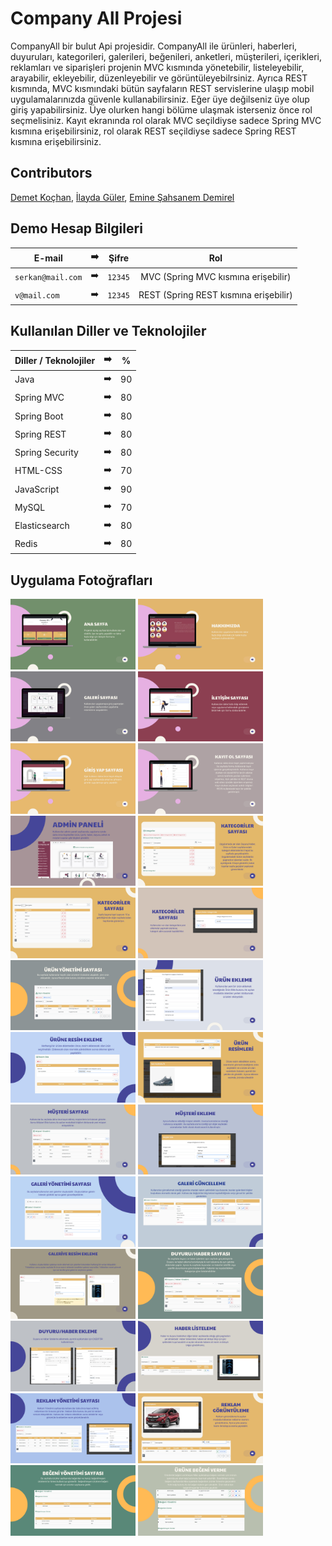 # Company All Projesi
CompanyAll bir bulut Api projesidir. CompanyAll ile ürünleri, haberleri, duyuruları, kategorileri, galerileri, beğenileri, anketleri, müşterileri, içerikleri, reklamları ve siparişleri projenin MVC kısmında yönetebilir, listeleyebilir, arayabilir, ekleyebilir, düzenleyebilir ve görüntüleyebilrsiniz. Ayrıca REST kısmında, MVC kısmındaki bütün sayfaların REST servislerine ulaşıp mobil uygulamalarınızda güvenle kullanabilirsiniz. Eğer üye değilseniz üye olup giriş yapabilirsiniz. Üye olurken hangi bölüme ulaşmak isterseniz önce rol seçmelisiniz. Kayıt ekranında rol olarak MVC seçildiyse sadece Spring MVC kısmına erişebilirsiniz, rol olarak REST seçildiyse sadece Spring REST kısmına erişebilirsiniz. 

## Contributors
<a href="https://github.com/demetkochan" target="_blank">Demet Koçhan</a>, <a href="https://github.com/ilaydaguler" target="_blank">İlayda Güler</a>, <a href="https://github.com/Sahsanem" target="_blank">Emine Şahsanem Demirel</a>

## Demo Hesap Bilgileri

| E-mail | :arrow_right: | Şifre | Rol |
| ------------- |:-------------:|:-------------:|:-------------:|
| ```serkan@mail.com```| :arrow_right: | ```12345``` | MVC (Spring MVC kısmına erişebilir) |
| ```v@mail.com```| :arrow_right: | ```12345``` | REST (Spring REST kısmına erişebilir)|

## Kullanılan Diller ve Teknolojiler

| Diller / Teknolojiler | :arrow_right: | % |
| ------------- |:-------------:|:-------------:|
| Java | :arrow_right: | 90 |
| Spring MVC | :arrow_right: | 80 |
| Spring Boot | :arrow_right: | 80 |
| Spring REST | :arrow_right: | 80 |
| Spring Security | :arrow_right: | 80 |
| HTML-CSS | :arrow_right: | 70 |
| JavaScript | :arrow_right: | 90 |
| MySQL| :arrow_right: | 70 |
| Elasticsearch | :arrow_right: | 80 |
| Redis | :arrow_right: | 80 |

## Uygulama Fotoğrafları

<p>
<a href="https://github.com/demetkochan/Company-All-Project/blob/main/Resimler/0002.jpg" target="_blank">
<img src="https://github.com/demetkochan/Company-All-Project/blob/main/Resimler/0002.jpg" width="200" style="max-width:100%;"></a>
  
<a href="https://github.com/demetkochan/Company-All-Project/blob/main/Resimler/0003.jpg" target="_blank">
<img src="https://github.com/demetkochan/Company-All-Project/blob/main/Resimler/0003.jpg" width="200" style="max-width:100%;"></a>
  
<a href="https://github.com/demetkochan/Company-All-Project/blob/main/Resimler/0004.jpg" target="_blank">
<img src="https://github.com/demetkochan/Company-All-Project/blob/main/Resimler/0004.jpg" width="200" style="max-width:100%;"></a>                         
  
<a href="https://github.com/demetkochan/Company-All-Project/blob/main/Resimler/0005.jpg" target="_blank">
<img src="https://github.com/demetkochan/Company-All-Project/blob/main/Resimler/0005.jpg" width="200" style="max-width:100%;"></a>
  
<a href="https://github.com/demetkochan/Company-All-Project/blob/main/Resimler/0006.jpg" target="_blank">
<img src="https://github.com/demetkochan/Company-All-Project/blob/main/Resimler/0006.jpg" width="200" style="max-width:100%;"></a>
  
<a href="https://github.com/demetkochan/Company-All-Project/blob/main/Resimler/0007.jpg" target="_blank">
<img src="https://github.com/demetkochan/Company-All-Project/blob/main/Resimler/0007.jpg" width="200" style="max-width:100%;"></a>
  
<a href="https://github.com/demetkochan/Company-All-Project/blob/main/Resimler/0008.jpg" target="_blank">
<img src="https://github.com/demetkochan/Company-All-Project/blob/main/Resimler/0008.jpg" width="200" style="max-width:100%;"></a>
  
<a href="https://github.com/demetkochan/Company-All-Project/blob/main/Resimler/0009.jpg" target="_blank">
<img src="https://github.com/demetkochan/Company-All-Project/blob/main/Resimler/0009.jpg" width="200" style="max-width:100%;"></a>
  
<a href="https://github.com/demetkochan/Company-All-Project/blob/main/Resimler/0010.jpg" target="_blank">
<img src="https://github.com/demetkochan/Company-All-Project/blob/main/Resimler/0010.jpg" width="200" style="max-width:100%;"></a>
  
<a href="https://github.com/demetkochan/Company-All-Project/blob/main/Resimler/0011.jpg" target="_blank">
<img src="https://github.com/demetkochan/Company-All-Project/blob/main/Resimler/0011.jpg" width="200" style="max-width:100%;"></a>
  
<a href="https://github.com/demetkochan/Company-All-Project/blob/main/Resimler/0012.jpg" target="_blank">
<img src="https://github.com/demetkochan/Company-All-Project/blob/main/Resimler/0012.jpg" width="200" style="max-width:100%;"></a>
 
<a href="https://github.com/demetkochan/Company-All-Project/blob/main/Resimler/0013.jpg" target="_blank">
<img src="https://github.com/demetkochan/Company-All-Project/blob/main/Resimler/0013.jpg" width="200" style="max-width:100%;"></a>
  
<a href="https://github.com/demetkochan/Company-All-Project/blob/main/Resimler/0014.jpg" target="_blank">
<img src="https://github.com/demetkochan/Company-All-Project/blob/main/Resimler/0014.jpg" width="200" style="max-width:100%;"></a>
  
<a href="https://github.com/demetkochan/Company-All-Project/blob/main/Resimler/0015.jpg" target="_blank">
<img src="https://github.com/demetkochan/Company-All-Project/blob/main/Resimler/0015.jpg" width="200" style="max-width:100%;"></a>
  
<a href="https://github.com/demetkochan/Company-All-Project/blob/main/Resimler/0016.jpg" target="_blank">
<img src="https://github.com/demetkochan/Company-All-Project/blob/main/Resimler/0016.jpg" width="200" style="max-width:100%;"></a>
  
<a href="https://github.com/demetkochan/Company-All-Project/blob/main/Resimler/0017.jpg" target="_blank">
<img src="https://github.com/demetkochan/Company-All-Project/blob/main/Resimler/0017.jpg" width="200" style="max-width:100%;"></a>
  
<a href="https://github.com/demetkochan/Company-All-Project/blob/main/Resimler/0018.jpg" target="_blank">
<img src="https://github.com/demetkochan/Company-All-Project/blob/main/Resimler/0018.jpg" width="200" style="max-width:100%;"></a>
  
<a href="https://github.com/demetkochan/Company-All-Project/blob/main/Resimler/0019.jpg" target="_blank">
<img src="https://github.com/demetkochan/Company-All-Project/blob/main/Resimler/0019.jpg" width="200" style="max-width:100%;"></a>
  
<a href="https://github.com/demetkochan/Company-All-Project/blob/main/Resimler/0020.jpg" target="_blank">
<img src="https://github.com/demetkochan/Company-All-Project/blob/main/Resimler/0020.jpg" width="200" style="max-width:100%;"></a>
  
<a href="https://github.com/demetkochan/Company-All-Project/blob/main/Resimler/0021.jpg" target="_blank">
<img src="https://github.com/demetkochan/Company-All-Project/blob/main/Resimler/0021.jpg" width="200" style="max-width:100%;"></a>
  
<a href="https://github.com/demetkochan/Company-All-Project/blob/main/Resimler/0022.jpg" target="_blank">
<img src="https://github.com/demetkochan/Company-All-Project/blob/main/Resimler/0022.jpg" width="200" style="max-width:100%;"></a>
  
<a href="https://github.com/demetkochan/Company-All-Project/blob/main/Resimler/0023.jpg" target="_blank">
<img src="https://github.com/demetkochan/Company-All-Project/blob/main/Resimler/0023.jpg" width="200" style="max-width:100%;"></a>
  
<a href="https://github.com/demetkochan/Company-All-Project/blob/main/Resimler/0024.jpg" target="_blank">
<img src="https://github.com/demetkochan/Company-All-Project/blob/main/Resimler/0024.jpg" width="200" style="max-width:100%;"></a>
  
<a href="https://github.com/demetkochan/Company-All-Project/blob/main/Resimler/0025.jpg" target="_blank">
<img src="https://github.com/demetkochan/Company-All-Project/blob/main/Resimler/0025.jpg" width="200" style="max-width:100%;"></a>
  
<a href="https://github.com/demetkochan/Company-All-Project/blob/main/Resimler/0026.jpg" target="_blank">
<img src="https://github.com/demetkochan/Company-All-Project/blob/main/Resimler/0026.jpg" width="200" style="max-width:100%;"></a>
  
<a href="https://github.com/demetkochan/Company-All-Project/blob/main/Resimler/0027.jpg" target="_blank">
<img src="https://github.com/demetkochan/Company-All-Project/blob/main/Resimler/0027.jpg" width="200" style="max-width:100%;"></a>
  
  




</p>
